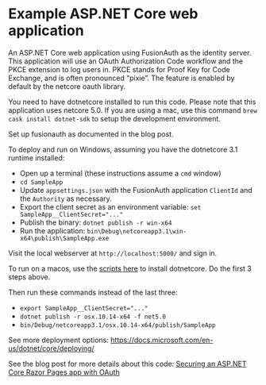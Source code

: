 # Example ASP.NET Core web application
An ASP.NET Core web application using FusionAuth as the identity server.
This application will use an OAuth Authorization Code workflow
and the PKCE extension to log users in. PKCE stands for Proof
Key for Code Exchange, and is often pronounced “pixie”. The feature
is enabled by default by the netcore oauth library.

You need to have dotnetcore installed to run this code. Please note that this application uses netcore 5.0.
If you are using a mac, use this command `brew cask install dotnet-sdk` to setup the development
environment.

Set up fusionauth as documented in the blog post. 

To deploy and run on Windows, assuming you have the dotnetcore 3.1 runtime installed:

* Open up a terminal (these instructions assume a `cmd` window)
* `cd SampleApp`
* Update `appsettings.json` with the FusionAuth application `ClientId` and the `Authority` as necessary.
* Export the client secret as an environment variable: `set SampleApp__ClientSecret="..."`
* Publish the binary: `dotnet publish -r win-x64`
* Run the application: `bin\Debug\netcoreapp3.1\win-x64\publish\SampleApp.exe`

Visit the local webserver at `http://localhost:5000/` and sign in.

To run on a macos, use the [scripts here](https://dotnet.microsoft.com/download/dotnet-core/scripts) to install dotnetcore. Do the first 3 steps above.

Then run these commands instead of the last three:
* `export SampleApp__ClientSecret="..."`
* `dotnet publish -r osx.10.14-x64 -f net5.0`
* `bin/Debug/netcoreapp3.1/osx.10.14-x64/publish/SampleApp`

See more deployment options: https://docs.microsoft.com/en-us/dotnet/core/deploying/

See the blog post for more details about this code: [Securing an ASP.NET Core Razor Pages app with OAuth](https://fusionauth.io/blog/2020/05/06/securing-asp-netcore-razor-pages-app-with-oauth)

